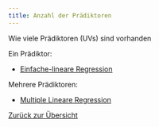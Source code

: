 ```yaml
---
title: Anzahl der Prädiktoren
---
```


Wie viele Prädiktoren (UVs) sind vorhanden

Ein Prädiktor:

* [Einfache-lineare Regression](/einfache-lineare-regression)

Mehrere Prädiktoren:

* [Multiple Lineare Regression](/Multiple-lineare-regression)

[Zurück zur Übersicht](/zusammenhang-oder-vorhersage)
